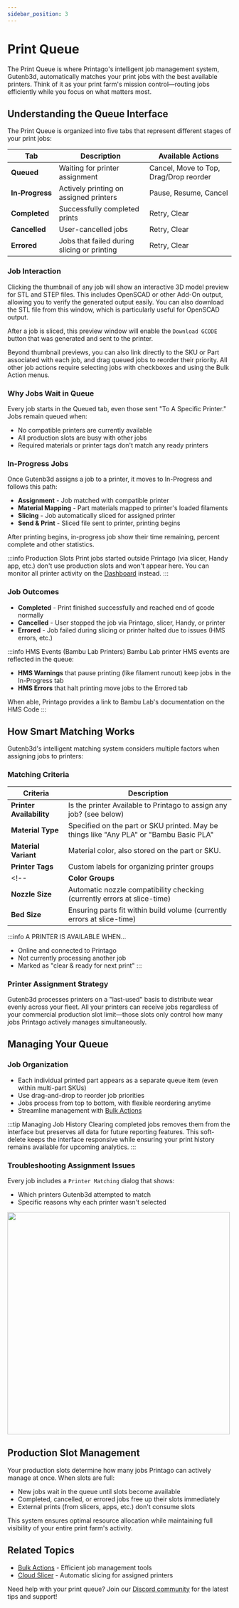 ```yaml
---
sidebar_position: 3
---
```


# Print Queue

The Print Queue is where Printago's intelligent job management system, Gutenb3d, automatically matches your print jobs with the best available printers. Think of it as your print farm's mission control—routing jobs efficiently while you focus on what matters most.

## Understanding the Queue Interface

The Print Queue is organized into five tabs that represent different stages of your print jobs:

| Tab   | Description | Available Actions |
|-------|-------------|-------------------|
| **Queued** | Waiting for printer assignment | Cancel, Move to Top, Drag/Drop reorder |
| **In‑Progress** | Actively printing on assigned printers | Pause, Resume, Cancel |
| **Completed**   | Successfully completed prints | Retry, Clear |
| **Cancelled**   | User-cancelled jobs | Retry, Clear |
| **Errored** | Jobs that failed during slicing or printing | Retry, Clear |

### **Job Interaction**
Clicking the thumbnail of any job will show an interactive 3D model preview for STL and STEP files. This includes OpenSCAD or other Add-On output, allowing you to verify the generated output easily. You can also download the STL file from this window, which is particularly useful for OpenSCAD output.

After a job is sliced, this preview window will enable the `Download GCODE` button  that was generated and sent to the printer.

Beyond thumbnail previews, you can also link directly to the SKU or Part associated with each job, and drag queued jobs to reorder their priority. All other job actions require selecting jobs with checkboxes and using the Bulk Action menus.

### **Why Jobs Wait in Queue**
Every job starts in the Queued tab, even those sent "To A Specific Printer." Jobs remain queued when:
- No compatible printers are currently available
- All production slots are busy with other jobs  
- Required materials or printer tags don't match any ready printers

### **In-Progress Jobs**
Once Gutenb3d assigns a job to a printer, it moves to In-Progress and follows this path:

- **Assignment** - Job matched with compatible printer
- **Material Mapping** - Part materials mapped to printer's loaded filaments  
- **Slicing** - Job automatically sliced for assigned printer
- **Send & Print** - Sliced file sent to printer, printing begins

After printing begins, in-progress job show their time remaining, percent complete and other statistics.

:::info Production Slots
Print jobs started outside Printago (via slicer, Handy app, etc.) don't use production slots and won't appear here. You can monitor all printer activity on the [Dashboard](/docs/dashboard-overview.md) instead.
:::

### **Job Outcomes**

- **Completed** - Print finished successfully and reached end of gcode normally
- **Cancelled** - User stopped the job via Printago, slicer, Handy, or printer
- **Errored** - Job failed during slicing or printer halted due to issues (HMS errors, etc.)

:::info HMS Events (Bambu Lab Printers)
Bambu Lab printer HMS events are reflected in the queue:
- **HMS Warnings** that pause printing (like filament runout) keep jobs in the In-Progress tab
- **HMS Errors** that halt printing move jobs to the Errored tab

When able, Printago provides a link to Bambu Lab's documentation on the HMS Code
:::

## How Smart Matching Works

Gutenb3d's intelligent matching system considers multiple factors when assigning jobs to printers:

### **Matching Criteria**

| Criteria   | Description |
|------------|-------------|
| **Printer Availability** | Is the printer Available to Printago to assign any job? (see below) |
| **Material Type** | Specified on the part or SKU printed.  May be things like "Any PLA" or "Bambu Basic PLA" |
| **Material Variant** | Material color, also stored on the part or SKU. |
| **Printer Tags** | Custom labels for organizing printer groups |
<!-- | **Color Groups** | Group colors for even more streamlined management |
| **Nozzle Size**  | Automatic nozzle compatibility checking (currently errors at slice-time) |
| **Bed Size**  | Ensuring parts fit within build volume (currently errors at slice-time) | -->

:::info A PRINTER IS AVAILABLE WHEN...
- Online and connected to Printago
- Not currently processing another job
- Marked as "clear & ready for next print"
:::

### **Printer Assignment Strategy**
Gutenb3d processes printers on a "last-used" basis to distribute wear evenly across your fleet. All your printers can receive jobs regardless of your commercial production slot limit—those slots only control how many jobs Printago actively manages simultaneously.

## Managing Your Queue

### **Job Organization**
- Each individual printed part appears as a separate queue item (even within multi-part SKUs)
- Use drag-and-drop to reorder job priorities
- Jobs process from top to bottom, with flexible reordering anytime
- Streamline management with [Bulk Actions](/docs/features/bulk-actions.md)

:::tip Managing Job History
Clearing completed jobs removes them from the interface but preserves all data for future reporting features. This soft-delete keeps the interface responsive while ensuring your print history remains available for upcoming analytics.
:::

### **Troubleshooting Assignment Issues**
Every job includes a `Printer Matching` dialog that shows:
- Which printers Gutenb3d attempted to match
- Specific reasons why each printer wasn't selected
 <div className="margin-left--lg">
        <img src="/img/queue/queue1.png" width="500" alt="" />
    </div>

## Production Slot Management

Your production slots determine how many jobs Printago can actively manage at once. When slots are full:
- New jobs wait in the queue until slots become available
- Completed, cancelled, or errored jobs free up their slots immediately
- External prints (from slicers, apps, etc.) don't consume slots

This system ensures optimal resource allocation while maintaining full visibility of your entire print farm's activity.

## Related Topics

- [Bulk Actions](/docs/features/bulk-actions.md) - Efficient job management tools
- [Cloud Slicer](/docs/printing/cloud-slicer.md) - Automatic slicing for assigned printers

Need help with your print queue? Join our [Discord community](https://discord.gg/RCFA2u99De) for the latest tips and support!